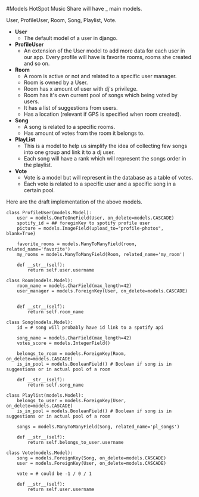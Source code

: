 #Models
HotSpot Music Share will have _ main models.

User, ProfileUser, Room, Song, Playlist, Vote.

* **User**
	* The default model of a user in django.
* **ProfileUser**
	* An extension of the User model to add more data for each user in our app. Every profile
	will have is favorite rooms, rooms she created and so on.
* **Room**
	* A room is active or not and related to a specific user manager.
	* Room is owned by a User.
	* Room has x amount of user with dj's privilege.
	* Room has it's own current pool of songs which being voted by users.
	* It has a list of suggestions from users.
	* Has a location (relevant if GPS is specified when room created).
* **Song**
	* A song is related to a specific rooms.
	* Has amount of votes from the room it belongs to.
* **PlayList**
	* This is a model to help us simplify the idea of collecting few songs into one group and link it to
	a dj user.
	* Each song will have a rank which will represent the songs order in the playlist.
* **Vote**
	* Vote is a model but will represent in the database as a table of votes.
	* Each vote is related to a specific user and a specific song in a certain pool.

Here are the draft implementation of the above models.

```
class ProfileUser(models.Model):
    user = models.OneToOneField(User, on_delete=models.CASCADE)
    spotify_id = ## foreginKey to spotify profile user
    picture = models.ImageField(upload_to="profile-photos", blank=True)

    favorite_rooms = models.ManyToManyField(room, related_name='favorite')
    my_rooms = models.ManyToManyField(Room, related_name='my_room')

    def __str__(self):
		return self.user.username
```

```
class Room(models.Model):
	room_name = models.CharField(max_length=42)
    user_manager = models.ForeignKey(User, on_delete=models.CASCADE)


    def __str__(self):
		return self.room_name

```

```
class Song(models.Model):
	id = # song will probably have id link to a spotify api

	song_name = models.CharField(max_length=42)
    votes_score = models.IntegerField()

    belongs_to_room = models.ForeignKey(Room, on_delete=models.CASCADE)
    is_in_pool = models.BooleanField() # Boolean if song is in suggestions or in actual pool of a room

    def __str__(self):
		return self.song_name
```

```
class Playlist(models.Model):
    belongs_to_user = models.ForeignKey(User, on_delete=models.CASCADE)
    is_in_pool = models.BooleanField() # Boolean if song is in suggestions or in actual pool of a room

    songs = models.ManyToManyField(Song, related_name='pl_songs')

    def __str__(self):
		return self.belongs_to_user.username
```

```
class Vote(models.Model):
    song = models.ForeignKey(Song, on_delete=models.CASCADE)
    user = models.ForeignKey(User, on_delete=models.CASCADE)
    
    vote = # could be -1 / 0 / 1

    def __str__(self):
		return self.user.username
```